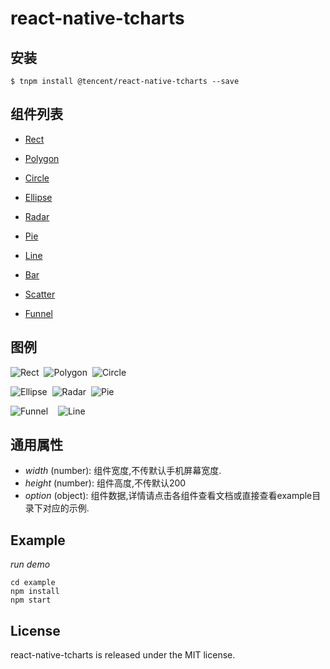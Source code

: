 # react-native-tcharts

## 安装

`$ tnpm install @tencent/react-native-tcharts --save`

## 组件列表

- [Rect]()

- [Polygon]()

- [Circle]()

- [Ellipse]()

- [Radar]()

- [Pie]()

- [Line]()

- [Bar]()

- [Scatter]()

- [Funnel]()

## 图例
![Rect](https://github.com/laughing001/react-native-tcharts/blob/master/screen_shot/Rect_Polygon.png?raw=true)&nbsp;&nbsp;![Polygon](https://github.com/laughing001/react-native-tcharts/blob/master/screen_shot/Circle_Ellipse.png?raw=true)&nbsp;&nbsp;![Circle](https://github.com/laughing001/react-native-tcharts/blob/master/screen_shot/Scatter.png?raw=true)

![Ellipse](https://github.com/laughing001/react-native-tcharts/blob/master/screen_shot/Pie.png?raw=true)&nbsp;&nbsp;![Radar](https://github.com/laughing001/react-native-tcharts/blob/master/screen_shot/Radar.png?raw=true)&nbsp;&nbsp;![Pie](https://github.com/laughing001/react-native-tcharts/blob/master/screen_shot/Bar.png?raw=true)

![Funnel](https://github.com/laughing001/react-native-tcharts/blob/master/screen_shot/Funnel.png?raw=true)&nbsp;&nbsp;&nbsp;&nbsp;![Line](https://github.com/laughing001/react-native-tcharts/blob/master/screen_shot/Line.png?raw=true)

## 通用属性
* *width* (number): 组件宽度,不传默认手机屏幕宽度.
* *height* (number): 组件高度,不传默认200
* *option* (object): 组件数据,详情请点击各组件查看文档或直接查看example目录下对应的示例.

## Example

*run demo*

```
cd example
npm install
npm start
```

## License

react-native-tcharts is released under the MIT license.